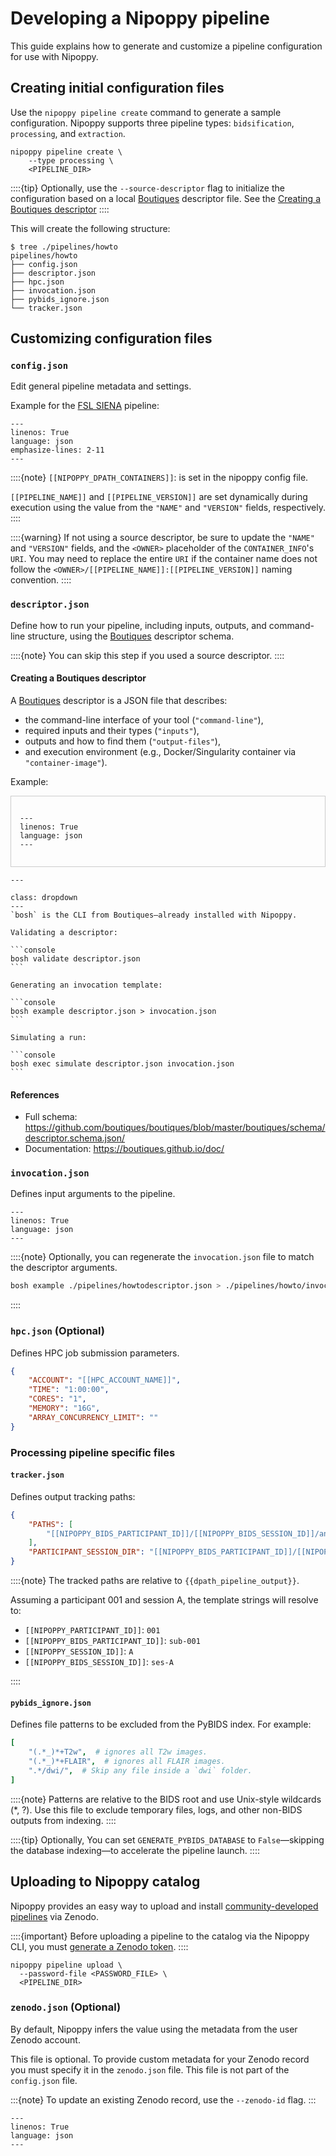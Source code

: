 # Developing a Nipoppy pipeline

This guide explains how to generate and customize a pipeline configuration for use with Nipoppy.

## Creating initial configuration files
Use the `nipoppy pipeline create` command to generate a sample configuration. Nipoppy supports three pipeline types: `bidsification`, `processing`, and `extraction`.

```console
nipoppy pipeline create \
    --type processing \
    <PIPELINE_DIR>
```

::::{tip}
Optionally, use the `--source-descriptor` flag to initialize the configuration based on a local [Boutiques](https://boutiques.github.io/) descriptor file. See the [Creating a Boutiques descriptor](#creating-a-boutiques-descriptor)
::::

This will create the following structure:

```console
$ tree ./pipelines/howto
pipelines/howto
├── config.json
├── descriptor.json
├── hpc.json
├── invocation.json
├── pybids_ignore.json
└── tracker.json
```

## Customizing configuration files

### `config.json`

Edit general pipeline metadata and settings.

Example for the [FSL SIENA](https://fsl.fmrib.ox.ac.uk/fsl/docs/#/structural/siena/index) pipeline:

```{literalinclude} data/config.json
---
linenos: True
language: json
emphasize-lines: 2-11
---
```

::::{note}
`[[NIPOPPY_DPATH_CONTAINERS]]`: is set in the nipoppy config file.

`[[PIPELINE_NAME]]` and `[[PIPELINE_VERSION]]` are set dynamically during execution using the value from the `"NAME"` and `"VERSION"` fields,
respectively.
::::

::::{warning}
If not using a source descriptor, be sure to update the `"NAME"` and `"VERSION"` fields, and the `<OWNER>` placeholder of the `CONTAINER_INFO`'s `URI`. You may need to replace the entire `URI` if the container name does not follow the `<OWNER>/[[PIPELINE_NAME]]:[[PIPELINE_VERSION]]` naming convention.
::::

### `descriptor.json`

Define how to run your pipeline, including inputs, outputs, and command-line structure, using the [Boutiques](https://boutiques.github.io/) descriptor schema.

::::{note}
You can skip this step if you used a source descriptor.
::::

#### Creating a Boutiques descriptor

A [Boutiques](https://boutiques.github.io/) descriptor is a JSON file that describes:

- the command-line interface of your tool (`"command-line"`),
- required inputs and their types (`"inputs"`),
- outputs and how to find them (`"output-files"`),
- and execution environment (e.g., Docker/Singularity container via `"container-image"`).

Example:

<div style="max-height: 400px; overflow-y: auto; border: 1px solid #ccc; padding: 1em;">

```{literalinclude} data/descriptor.json
---
linenos: True
language: json
---
```

</div>


````{admonition} Helpful commands
---

class: dropdown
---
`bosh` is the CLI from Boutiques—already installed with Nipoppy.

Validating a descriptor:

```console
bosh validate descriptor.json
```

Generating an invocation template:

```console
bosh example descriptor.json > invocation.json
```

Simulating a run:

```console
bosh exec simulate descriptor.json invocation.json
```

````

#### References

- Full schema: <https://github.com/boutiques/boutiques/blob/master/boutiques/schema/descriptor.schema.json/>
- Documentation: <https://boutiques.github.io/doc/>

### `invocation.json`

Defines input arguments to the pipeline.

```{literalinclude} data/invocation.json
---
linenos: True
language: json
---
```

::::{note}
Optionally, you can regenerate the `invocation.json` file to match the descriptor arguments.

```bash
bosh example ./pipelines/howtodescriptor.json > ./pipelines/howto/invocation.json
```

::::

### `hpc.json` (Optional)

Defines HPC job submission parameters.

```json
{
    "ACCOUNT": "[[HPC_ACCOUNT_NAME]]",
    "TIME": "1:00:00",
    "CORES": "1",
    "MEMORY": "16G",
    "ARRAY_CONCURRENCY_LIMIT": ""
}
```

### Processing pipeline specific files

#### `tracker.json`

Defines output tracking paths:

```json
{
    "PATHS": [
        "[[NIPOPPY_BIDS_PARTICIPANT_ID]]/[[NIPOPPY_BIDS_SESSION_ID]]/anat/[[NIPOPPY_BIDS_PARTICIPANT_ID]]_[[NIPOPPY_BIDS_SESSION_ID]]*_example.txt"
    ],
    "PARTICIPANT_SESSION_DIR": "[[NIPOPPY_BIDS_PARTICIPANT_ID]]/[[NIPOPPY_BIDS_SESSION_ID]]"
}
```

::::{note}
The tracked paths are relative to `{{dpath_pipeline_output}}`.

Assuming a participant 001 and session A, the template strings will resolve to:

- `[[NIPOPPY_PARTICIPANT_ID]]`: `001`
- `[[NIPOPPY_BIDS_PARTICIPANT_ID]]`: `sub-001`
- `[[NIPOPPY_SESSION_ID]]`: `A`
- `[[NIPOPPY_BIDS_SESSION_ID]]`: `ses-A`

::::

#### `pybids_ignore.json`

Defines file patterns to be excluded from the PyBIDS index. For example:

```yaml
[
    "(.*_)*+T2w",  # ignores all T2w images.
    "(.*_)*+FLAIR",  # ignores all FLAIR images.
    ".*/dwi/",  # Skip any file inside a `dwi` folder.
]
```

::::{note}
Patterns are relative to the BIDS root and use Unix-style wildcards (*, ?).
Use this file to exclude temporary files, logs, and other non-BIDS outputs from indexing.
::::

::::{tip}
Optionally, You can set `GENERATE_PYBIDS_DATABASE` to `False`—skipping the database indexing—to accelerate the pipeline launch.
::::

## Uploading to Nipoppy catalog

Nipoppy provides an easy way to upload and install [community-developed pipelines](https://zenodo.org/search?q=metadata.subjects.subject%3A%22Nipoppy%22&l=list&p=1&s=10&sort=bestmatch) via Zenodo.

::::{important}
Before uploading a pipeline to the catalog via the Nipoppy CLI, you must [generate a Zenodo token](https://zenodo.org/account/settings/applications/tokens/new/).
::::

```console
nipoppy pipeline upload \
  --password-file <PASSWORD_FILE> \
  <PIPELINE_DIR>
```

### `zenodo.json` (Optional)

By default, Nipoppy infers the value using the metadata from the user Zenodo account.

This file is optional. To provide custom metadata for your Zenodo record you must specify it in the `zenodo.json` file. This file is not part of the `config.json` file.

:::{note}
To update an existing Zenodo record, use the `--zenodo-id` flag.
:::

```{literalinclude} /../../nipoppy/data/template_pipeline/zenodo.json
---
linenos: True
language: json
---
```
